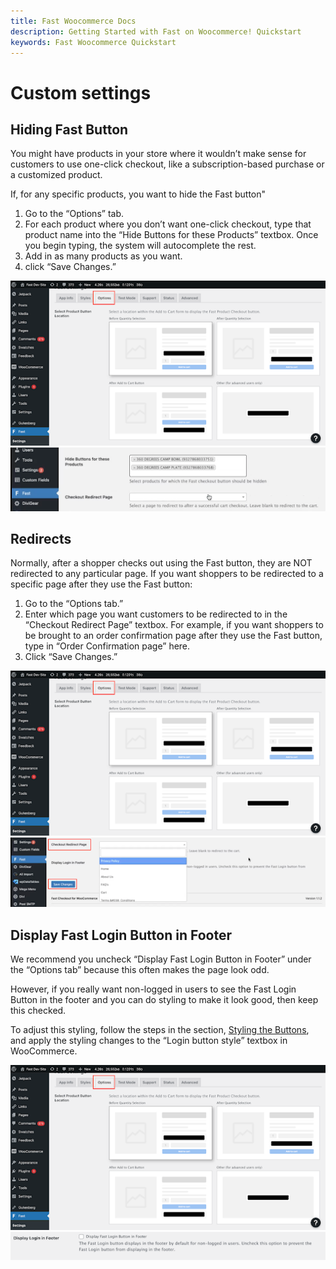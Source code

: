 ```yaml
---
title: Fast Woocommerce Docs
description: Getting Started with Fast on Woocommerce! Quickstart
keywords: Fast Woocommerce Quickstart
---
```


# Custom settings

## Hiding Fast Button

You might have products in your store where it wouldn’t make sense for customers to use one-click checkout, like a subscription-based purchase or a customized product.

If, for any specific products, you want to hide the Fast button"

1.  Go to the “Options” tab.
2.  For each product where you don’t want one-click checkout, type that product name into the “Hide Buttons for these Products” textbox. Once you begin typing, the system will autocomplete the rest.
3.  Add in as many products as you want.
4.  click “Save Changes.”

![cart](images/woocommerce-install17.png)
![cart](images/woocommerce-install18.png)

## Redirects

Normally, after a shopper checks out using the Fast button, they are NOT redirected to any particular page. If you want shoppers to be redirected to a specific page after they use the Fast button:

1. Go to the “Options tab.”
2. Enter which page you want customers to be redirected to in the “Checkout Redirect Page” textbox. For example, if you want shoppers to be brought to an order confirmation page after they use the Fast button, type in “Order Confirmation page” here.
3. Click “Save Changes.”

![cart](images/woocommerce-install19.png)
![cart](images/woocommerce-install20.png)

## Display Fast Login Button in Footer

We recommend you uncheck “Display Fast Login Button in Footer” under the “Options tab” because this often makes the page look odd.

However, if you really want non-logged in users to see the Fast Login Button in the footer and you can do styling to make it look good, then keep this checked.

To adjust this styling, follow the steps in the section, [Styling the Buttons](/developer-portal/for-developers/woocommerce/customization/custom-checkout-button-styling), and apply the styling changes to the “Login button style” textbox in WooCommerce.

![cart](images/woocommerce-install21.png)
![cart](images/woocommerce-install22.png)

